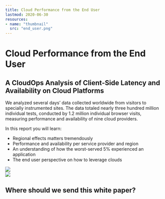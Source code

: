 ```yaml
---
title: Cloud Performance from the End User
lastmod: 2020-06-30
resources:
- name: "thumbnail"
  src: "end_user.png"
---
```



<div class="landing-page">
    <!-- hero -->
    <div class="hero jumbotron reading-landing jumbotron-fluid">
        <div class="container-fluid">
            <div class="row">
                <div class="col-xl-6 offset-xl-2 col-lg-10 offset-lg-1 col-md-12">
                    <h1 class="display-4">Cloud Performance from the End User</h1>
                </div>
            </div>
        </div>
    </div>
    <div class="main-content">
        <div class="row">
            <div class="col-xl-4 offset-xl-2 without-bottom-line">
                <div class="workshop-prerequisites">
                    <h2>A CloudOps Analysis of Client-Side Latency and Availability on Cloud Platforms</h2>                    
                    <p>We analyzed several days’ data collected worldwide from visitors to specially instrumented sites. The data totaled nearly three hundred million individual tests, conducted by 1.2 million individual browser visits, measuring performance and availability of nine cloud providers.</p>
                    <p>In this report you will learn:</p>
                    <ul class="dashes">
                    <li>Regional effects matters tremendously</li>
                    <li>Performance and availability per service provider and region</li>
                    <li>An understanding of how the worst-served 5% experienced an application</li>
                    <li>The end user perspective on how to leverage clouds</li>
                    </ul>
                </div>
            </div>
                <div class="col-xl-4 offset-xl-0 white-paper-image">
                <img src="/images/white-papers/cloud-performance-from-the-end-user.png">
            </div>
        </div>
            </div>
        </div>
    </div>
    <!-- contact us -->
    <div class="contact-us-card">
        <div class="row">
            <div class="col-xl-8 offset-xl-2 col-lg-10 offset-lg-1 col-md-12 col-sm-12 col-xs-12">
                <img src="/images/single-line-arrows.png">
            </div>
            <div
                class="col-xl-3 offset-xl-3 col-lg-3 offset-lg-1 col-md-10 offset-md-1 col-sm-10 offset-sm-1 col-xs-12">
                <h2>Where should we send this white paper?</h2>
            </div>
            <div
                class="col-xl-5 offset-xl-0 col-lg-6 offset-lg-1 col-md-8 offset-md-2 col-sm-10 offset-sm-1 col-xs-12 general-contact-form">
                <!--[if lte IE 8]>
<script charset="utf-8" type="text/javascript" src="//js.hsforms.net/forms/v2-legacy.js"></script>
<![endif]-->
<script charset="utf-8" type="text/javascript" src="//js.hsforms.net/forms/v2.js"></script>
<script>
  hbspt.forms.create({
	portalId: "732832",
	formId: "76b1f044-92e3-4f7e-ba70-dc55c81f67e5"
});
</script>
            </div>
        </div>
    </div>
</div>